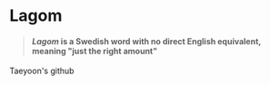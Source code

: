 # Lagom

> #### *Lagom* is a Swedish word with no direct English equivalent, meaning "just the right amount"

Taeyoon's github 
